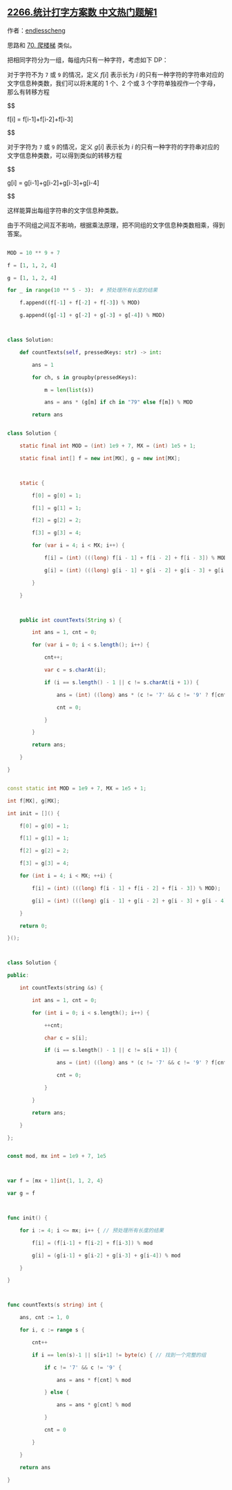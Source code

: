 ## [2266.统计打字方案数 中文热门题解1](https://leetcode.cn/problems/count-number-of-texts/solutions/100000/by-endlesscheng-gj8f)

作者：[endlesscheng](https://leetcode.cn/u/endlesscheng)

思路和 [70. 爬楼梯](https://leetcode-cn.com/problems/climbing-stairs/) 类似。

把相同字符分为一组，每组内只有一种字符，考虑如下 DP：

对于字符不为 $\texttt{7}$ 或 $\texttt{9}$ 的情况，定义 $f[i]$ 表示长为 $i$ 的只有一种字符的字符串对应的文字信息种类数，我们可以将末尾的 $1$ 个、$2$ 个或 $3$ 个字符单独视作一个字母，那么有转移方程

$$
f[i] = f[i-1]+f[i-2]+f[i-3]
$$

对于字符为 $\texttt{7}$ 或 $\texttt{9}$ 的情况，定义 $g[i]$ 表示长为 $i$ 的只有一种字符的字符串对应的文字信息种类数，可以得到类似的转移方程

$$
g[i] = g[i-1]+g[i-2]+g[i-3]+g[i-4]
$$

这样能算出每组字符串的文字信息种类数。

由于不同组之间互不影响，根据乘法原理，把不同组的文字信息种类数相乘，得到答案。

```python [sol1-Python3]
MOD = 10 ** 9 + 7
f = [1, 1, 2, 4]
g = [1, 1, 2, 4]
for _ in range(10 ** 5 - 3):  # 预处理所有长度的结果
    f.append((f[-1] + f[-2] + f[-3]) % MOD)
    g.append((g[-1] + g[-2] + g[-3] + g[-4]) % MOD)

class Solution:
    def countTexts(self, pressedKeys: str) -> int:
        ans = 1
        for ch, s in groupby(pressedKeys):
            m = len(list(s))
            ans = ans * (g[m] if ch in "79" else f[m]) % MOD
        return ans
```

```java [sol1-Java]
class Solution {
    static final int MOD = (int) 1e9 + 7, MX = (int) 1e5 + 1;
    static final int[] f = new int[MX], g = new int[MX];

    static {
        f[0] = g[0] = 1;
        f[1] = g[1] = 1;
        f[2] = g[2] = 2;
        f[3] = g[3] = 4;
        for (var i = 4; i < MX; i++) {
            f[i] = (int) (((long) f[i - 1] + f[i - 2] + f[i - 3]) % MOD);
            g[i] = (int) (((long) g[i - 1] + g[i - 2] + g[i - 3] + g[i - 4]) % MOD);
        }
    }

    public int countTexts(String s) {
        int ans = 1, cnt = 0;
        for (var i = 0; i < s.length(); i++) {
            cnt++;
            var c = s.charAt(i);
            if (i == s.length() - 1 || c != s.charAt(i + 1)) {
                ans = (int) ((long) ans * (c != '7' && c != '9' ? f[cnt] : g[cnt]) % MOD);
                cnt = 0;
            }
        }
        return ans;
    }
}
```

```cpp [sol1-C++]
const static int MOD = 1e9 + 7, MX = 1e5 + 1;
int f[MX], g[MX];
int init = []() {
    f[0] = g[0] = 1;
    f[1] = g[1] = 1;
    f[2] = g[2] = 2;
    f[3] = g[3] = 4;
    for (int i = 4; i < MX; ++i) {
        f[i] = (int) (((long) f[i - 1] + f[i - 2] + f[i - 3]) % MOD);
        g[i] = (int) (((long) g[i - 1] + g[i - 2] + g[i - 3] + g[i - 4]) % MOD);
    }
    return 0;
}();

class Solution {
public:
    int countTexts(string &s) {
        int ans = 1, cnt = 0;
        for (int i = 0; i < s.length(); i++) {
            ++cnt;
            char c = s[i];
            if (i == s.length() - 1 || c != s[i + 1]) {
                ans = (int) ((long) ans * (c != '7' && c != '9' ? f[cnt] : g[cnt]) % MOD);
                cnt = 0;
            }
        }
        return ans;
    }
};
```

```go [sol1-Go]
const mod, mx int = 1e9 + 7, 1e5

var f = [mx + 1]int{1, 1, 2, 4}
var g = f

func init() {
	for i := 4; i <= mx; i++ { // 预处理所有长度的结果
		f[i] = (f[i-1] + f[i-2] + f[i-3]) % mod
		g[i] = (g[i-1] + g[i-2] + g[i-3] + g[i-4]) % mod
	}
}

func countTexts(s string) int {
	ans, cnt := 1, 0
	for i, c := range s {
		cnt++
		if i == len(s)-1 || s[i+1] != byte(c) { // 找到一个完整的组
			if c != '7' && c != '9' {
				ans = ans * f[cnt] % mod
			} else {
				ans = ans * g[cnt] % mod
			}
			cnt = 0
		}
	}
	return ans
}
```
